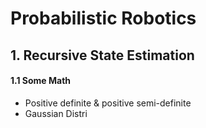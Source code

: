 <script type="text/javascript" src="https://cdn.mathjax.org/mathjax/latest/MathJax.js?config=TeX-AMS_HTML"></script>

# Probabilistic Robotics
## 1. Recursive State Estimation
#### 1.1 Some Math
- Positive definite & positive semi-definite
- Gaussian Distri
<!--stackedit_data:
eyJoaXN0b3J5IjpbLTIwNDg0NDc1NDIsLTIxMzI3NjkzXX0=
-->